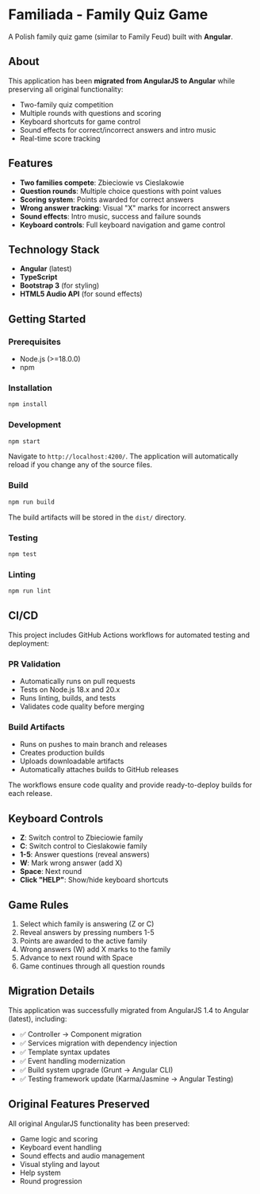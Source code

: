 # Familiada - Family Quiz Game

A Polish family quiz game (similar to Family Feud) built with **Angular**.

## About

This application has been **migrated from AngularJS to Angular** while preserving all original functionality:

- Two-family quiz competition
- Multiple rounds with questions and scoring
- Keyboard shortcuts for game control
- Sound effects for correct/incorrect answers and intro music
- Real-time score tracking

## Features

- **Two families compete**: Zbieciowie vs Cieslakowie
- **Question rounds**: Multiple choice questions with point values
- **Scoring system**: Points awarded for correct answers
- **Wrong answer tracking**: Visual "X" marks for incorrect answers
- **Sound effects**: Intro music, success and failure sounds
- **Keyboard controls**: Full keyboard navigation and game control

## Technology Stack

- **Angular** (latest)
- **TypeScript**
- **Bootstrap 3** (for styling)
- **HTML5 Audio API** (for sound effects)

## Getting Started

### Prerequisites

- Node.js (>=18.0.0)
- npm

### Installation

```bash
npm install
```

### Development

```bash
npm start
```

Navigate to `http://localhost:4200/`. The application will automatically reload if you change any of the source files.

### Build

```bash
npm run build
```

The build artifacts will be stored in the `dist/` directory.

### Testing

```bash
npm test
```

### Linting

```bash
npm run lint
```

## CI/CD

This project includes GitHub Actions workflows for automated testing and deployment:

### PR Validation
- Automatically runs on pull requests
- Tests on Node.js 18.x and 20.x
- Runs linting, builds, and tests
- Validates code quality before merging

### Build Artifacts
- Runs on pushes to main branch and releases
- Creates production builds
- Uploads downloadable artifacts
- Automatically attaches builds to GitHub releases

The workflows ensure code quality and provide ready-to-deploy builds for each release.

## Keyboard Controls

- **Z**: Switch control to Zbieciowie family
- **C**: Switch control to Cieslakowie family  
- **1-5**: Answer questions (reveal answers)
- **W**: Mark wrong answer (add X)
- **Space**: Next round
- **Click "HELP"**: Show/hide keyboard shortcuts

## Game Rules

1. Select which family is answering (Z or C)
2. Reveal answers by pressing numbers 1-5
3. Points are awarded to the active family
4. Wrong answers (W) add X marks to the family
5. Advance to next round with Space
6. Game continues through all question rounds

## Migration Details

This application was successfully migrated from AngularJS 1.4 to Angular (latest), including:

- ✅ Controller → Component migration
- ✅ Services migration with dependency injection
- ✅ Template syntax updates
- ✅ Event handling modernization
- ✅ Build system upgrade (Grunt → Angular CLI)
- ✅ Testing framework update (Karma/Jasmine → Angular Testing)

## Original Features Preserved

All original AngularJS functionality has been preserved:
- Game logic and scoring
- Keyboard event handling
- Sound effects and audio management
- Visual styling and layout
- Help system
- Round progression